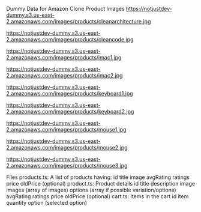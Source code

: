Dummy Data for Amazon Clone
Product Images
https://notjustdev-dummy.s3.us-east-2.amazonaws.com/images/products/cleanarchitecture.jpg

https://notjustdev-dummy.s3.us-east-2.amazonaws.com/images/products/cleancode.jpg

https://notjustdev-dummy.s3.us-east-2.amazonaws.com/images/products/imac1.jpg

https://notjustdev-dummy.s3.us-east-2.amazonaws.com/images/products/imac2.jpg

https://notjustdev-dummy.s3.us-east-2.amazonaws.com/images/products/keyboard1.jpg

https://notjustdev-dummy.s3.us-east-2.amazonaws.com/images/products/keyboard2.jpg

https://notjustdev-dummy.s3.us-east-2.amazonaws.com/images/products/mouse1.jpg

https://notjustdev-dummy.s3.us-east-2.amazonaws.com/images/products/mouse2.jpg

https://notjustdev-dummy.s3.us-east-2.amazonaws.com/images/products/mouse3.jpg

Files
products.ts: A list of products having:
id
title
image
avgRating
ratings
price
oldPrice (optional)
product.ts: Product details
id
title
description
image
images (array of images)
options (array if possible variation/options)
avgRating
ratings
price
oldPrice (optional)
cart.ts: Items in the cart
id
item
quantity
option (selected option)